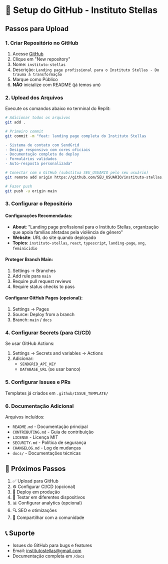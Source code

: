 # 🚀 Setup do GitHub - Instituto Stellas

## Passos para Upload

### 1. Criar Repositório no GitHub
1. Acesse [GitHub](https://github.com)
2. Clique em "New repository"
3. Nome: `instituto-stellas`
4. Descrição: `Landing page profissional para o Instituto Stellas - Do trauma à transformação`
5. Marque como Público
6. **NÃO** inicialize com README (já temos um)

### 2. Upload dos Arquivos

Execute os comandos abaixo no terminal do Replit:

```bash
# Adicionar todos os arquivos
git add .

# Primeiro commit
git commit -m "feat: landing page completa do Instituto Stellas

- Sistema de contato com SendGrid
- Design responsivo com cores oficiais
- Documentação completa de deploy
- Formulários validados
- Auto-resposta personalizada"

# Conectar com o GitHub (substitua SEU_USUARIO pelo seu usuário)
git remote add origin https://github.com/SEU_USUARIO/instituto-stellas.git

# Fazer push
git push -u origin main
```

### 3. Configurar o Repositório

#### Configurações Recomendadas:
- **About**: "Landing page profissional para o Instituto Stellas, organização que apoia famílias afetadas pela violência de gênero"
- **Website**: URL do site quando deployado
- **Topics**: `instituto-stellas`, `react`, `typescript`, `landing-page`, `ong`, `feminicidio`

#### Proteger Branch Main:
1. Settings → Branches
2. Add rule para `main`
3. Require pull request reviews
4. Require status checks to pass

#### Configurar GitHub Pages (opcional):
1. Settings → Pages
2. Source: Deploy from a branch
3. Branch: `main` / `docs`

### 4. Configurar Secrets (para CI/CD)

Se usar GitHub Actions:
1. Settings → Secrets and variables → Actions
2. Adicionar:
   - `SENDGRID_API_KEY`
   - `DATABASE_URL` (se usar banco)

### 5. Configurar Issues e PRs

Templates já criados em `.github/ISSUE_TEMPLATE/`

### 6. Documentação Adicional

Arquivos incluídos:
- `README.md` - Documentação principal
- `CONTRIBUTING.md` - Guia de contribuição
- `LICENSE` - Licença MIT
- `SECURITY.md` - Política de segurança
- `CHANGELOG.md` - Log de mudanças
- `docs/` - Documentações técnicas

## 🎯 Próximos Passos

1. ✅ Upload para GitHub
2. ⚙️ Configurar CI/CD (opcional)
3. 🚀 Deploy em produção
4. 📱 Testar em diferentes dispositivos
5. 📊 Configurar analytics (opcional)
6. 🔍 SEO e otimizações
7. 🌟 Compartilhar com a comunidade

## 📞 Suporte

- Issues do GitHub para bugs e features
- Email: institutostellas@gmail.com
- Documentação completa em `/docs`
